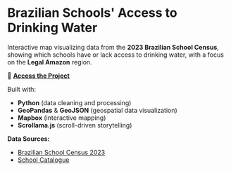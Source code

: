 # Brazilian Schools' Access to Drinking Water

Interactive map visualizing data from the **2023 Brazilian School Census**, showing which schools have or lack access to drinking water, with a focus on the **Legal Amazon** region.

🔗 **[Access the Project](https://potable-water-bz.glitch.me/)**

Built with:
- **Python** (data cleaning and processing)  
- **GeoPandas** & **GeoJSON** (geospatial data visualization)  
- **Mapbox** (interactive mapping)  
- **Scrollama.js** (scroll-driven storytelling)  

**Data Sources:**  
- [Brazilian School Census 2023](https://www.gov.br/inep/pt-br/acesso-a-informacao/dados-abertos/microdados/censo-escolar)  
- [School Catalogue](https://www.gov.br/inep/pt-br/acesso-a-informacao/dados-abertos/inep-data/catalogo-de-escolas)  
